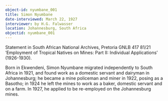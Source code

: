 ```yaml
---
object-id: nyumbane_001
title: Simon Nyumbane
date-interviewed: March 22, 1927
interviewer: by H.G. Falwasser
location: Johannesburg, South Africa
objectid: nyumbane_001
---
```


Statement in South African National Archives, Pretoria GNLB 417 81/21 ‘Employment of Tropical Natives on Mines: Part II: Individual Applications’ (1926-1930). 

Born in Ekwendeni, Simon Nyumbane migrated independently to South Africa in 1921, and found work as a domestic servant and dairyman in Johannesburg; he became a mine policeman and miner in 1922, posing as a Basotho; in 1924 he left the mines to work as a baker, domestic servant and on a farm. In 1927, he applied to be re-employed on the Johannesburg mines.